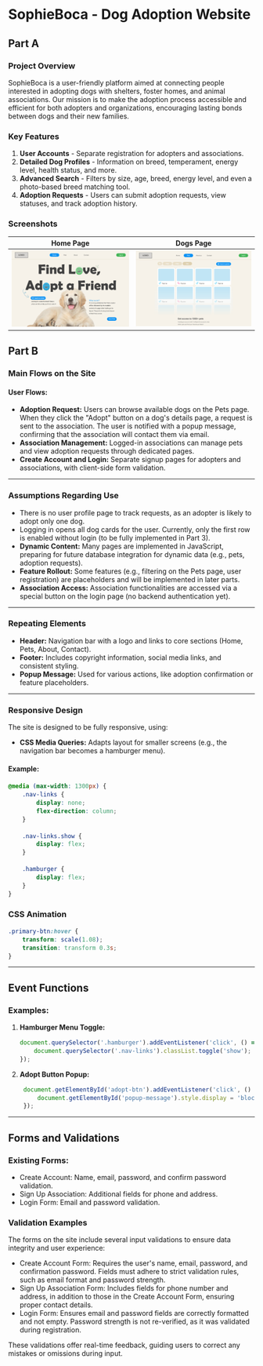 # SophieBoca - Dog Adoption Website

## Part A

### Project Overview
SophieBoca is a user-friendly platform aimed at connecting people interested in adopting dogs with shelters, foster homes, and animal associations. Our mission is to make the adoption process accessible and efficient for both adopters and organizations, encouraging lasting bonds between dogs and their new families.

### Key Features
1. **User Accounts** - Separate registration for adopters and associations.
2. **Detailed Dog Profiles** - Information on breed, temperament, energy level, health status, and more.
3. **Advanced Search** - Filters by size, age, breed, energy level, and even a photo-based breed matching tool.
4. **Adoption Requests** - Users can submit adoption requests, view statuses, and track adoption history.

### Screenshots

| **Home Page** | **Dogs Page** |
| --- | --- |
| ![Home Page](static/media/screenshots/HomePage.png) | ![Dogs Page](static/media/screenshots/DogsPage.png) |

## Part B

### Main Flows on the Site

#### User Flows:

- **Adoption Request:** Users can browse available dogs on the Pets page. When they click the "Adopt" button on a dog's details page, a request is sent to the association. The user is notified with a popup message, confirming that the association will contact them via email.
- **Association Management:** Logged-in associations can manage pets and view adoption requests through dedicated pages.
- **Create Account and Login:** Separate signup pages for adopters and associations, with client-side form validation.

---

### Assumptions Regarding Use

- There is no user profile page to track requests, as an adopter is likely to adopt only one dog.
- Logging in opens all dog cards for the user. Currently, only the first row is enabled without login (to be fully implemented in Part 3).
- **Dynamic Content:** Many pages are implemented in JavaScript, preparing for future database integration for dynamic data (e.g., pets, adoption requests).
- **Feature Rollout:** Some features (e.g., filtering on the Pets page, user registration) are placeholders and will be implemented in later parts.
- **Association Access:** Association functionalities are accessed via a special button on the login page (no backend authentication yet).

---

### Repeating Elements

- **Header:** Navigation bar with a logo and links to core sections (Home, Pets, About, Contact).
- **Footer:** Includes copyright information, social media links, and consistent styling.
- **Popup Message:** Used for various actions, like adoption confirmation or feature placeholders.

---

### Responsive Design

The site is designed to be fully responsive, using:

- **CSS Media Queries:** Adapts layout for smaller screens (e.g., the navigation bar becomes a hamburger menu).

#### Example:

```css
@media (max-width: 1300px) {
    .nav-links {
        display: none;
        flex-direction: column;
    }

    .nav-links.show {
        display: flex;
    }

    .hamburger {
        display: flex;
    }
}
```
### CSS Animation 

```css
.primary-btn:hover {
    transform: scale(1.08);
    transition: transform 0.3s;
}
```
---

## Event Functions

### Examples:

1. **Hamburger Menu Toggle:**

   ```javascript
   document.querySelector('.hamburger').addEventListener('click', () => {
       document.querySelector('.nav-links').classList.toggle('show');
   });
   ```
2. **Adopt Button Popup:**
   ```javascript
    document.getElementById('adopt-btn').addEventListener('click', () => {
        document.getElementById('popup-message').style.display = 'block';
    });
   ```
---

## Forms and Validations

### Existing Forms:

- Create Account: Name, email, password, and confirm password validation.
- Sign Up Association: Additional fields for phone and address.
- Login Form: Email and password validation.

### Validation Examples

The forms on the site include several input validations to ensure data integrity and user experience:

- Create Account Form: Requires the user's name, email, password, and confirmation password. Fields must adhere to strict validation rules, such as email format and password strength.
- Sign Up Association Form: Includes fields for phone number and address, in addition to those in the Create Account Form, ensuring proper contact details.
- Login Form: Ensures email and password fields are correctly formatted and not empty. Password strength is not re-verified, as it was validated during registration.

These validations offer real-time feedback, guiding users to correct any mistakes or omissions during input.

